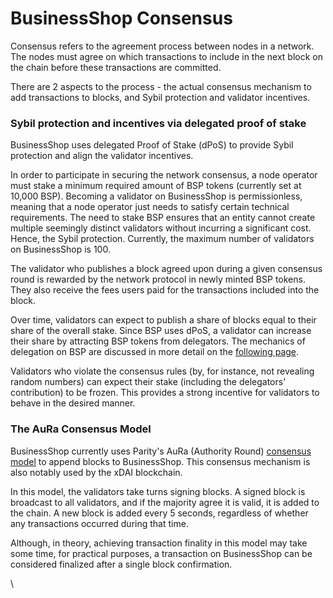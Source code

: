 # BusinessShop Consensus

Consensus refers to the agreement process between nodes in a network. The nodes must agree on which transactions to include in the next block on the chain before these transactions are committed.

There are 2 aspects to the process - the actual consensus mechanism to add transactions to blocks, and Sybil protection and validator incentives.

### Sybil protection and incentives via delegated proof of stake

BusinessShop uses delegated Proof of Stake (dPoS) to provide Sybil protection and align the validator incentives.  

In order to participate in securing the network consensus, a node operator must stake a minimum required amount of BSP tokens (currently set at 10,000 BSP). Becoming a validator on BusinessShop is permissionless, meaning that a node operator just needs to satisfy certain technical requirements. The need to stake BSP ensures that an entity cannot create multiple seemingly distinct validators without incurring a significant cost. Hence, the Sybil protection. Currently, the maximum number of validators on BusinessShop is 100.

The validator who publishes a block agreed upon during a given consensus round is rewarded by the network protocol in newly minted BSP tokens. They also receive the fees users paid for the transactions included into the block.

Over time, validators can expect to publish a share of blocks equal to their share of the overall stake. Since BSP uses dPoS, a validator can increase their share by attracting BSP tokens from delegators. The mechanics of delegation on BSP are discussed in more detail on the [following page](https://docs.bspexplorer.com/general/fuse-network-blockchain/validators-and-delegation).

Validators who violate the consensus rules (by, for instance, not revealing random numbers) can expect their stake (including the delegators' contribution) to be frozen. This provides a strong incentive for validators to behave in the desired manner.

### The AuRa Consensus Model

BusinessShop currently uses Parity's AuRa (Authority Round) [consensus model](https://openethereum.github.io/Aura) to append blocks to BusinessShop. This consensus mechanism is also notably used by the xDAI blockchain.

In this model, the validators take turns signing blocks. A signed block is broadcast to all validators, and if the majority agree it is valid, it is added to the chain. A new block is added every 5 seconds, regardless of whether any transactions occurred during that time.

Although, in theory, achieving transaction finality in this model may take some time, for practical purposes, a transaction on BusinessShop can be considered finalized after a single block confirmation.  

\
